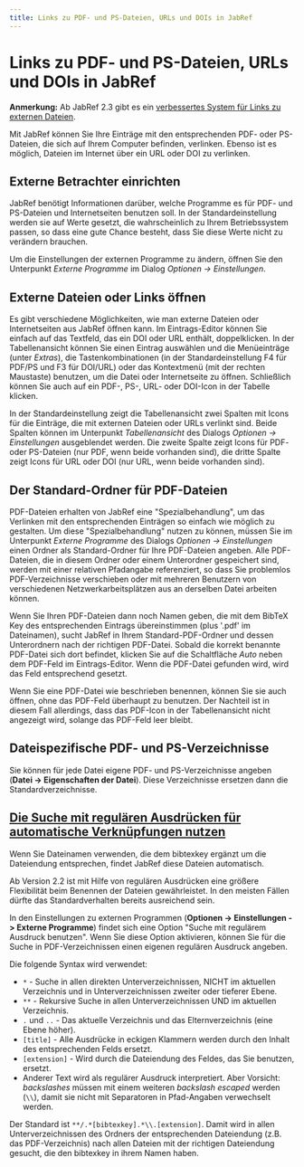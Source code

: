 ```yaml
---
title: Links zu PDF- und PS-Dateien, URLs und DOIs in JabRef
---
```


# Links zu PDF- und PS-Dateien, URLs und DOIs in JabRef

**Anmerkung:** Ab JabRef 2.3 gibt es ein [verbessertes System für Links zu externen Dateien](FileLinks).

Mit JabRef können Sie Ihre Einträge mit den entsprechenden PDF- oder PS-Dateien, die sich auf Ihrem Computer befinden, verlinken. Ebenso ist es möglich, Dateien im Internet über ein URL oder DOI zu verlinken.

## Externe Betrachter einrichten

JabRef benötigt Informationen darüber, welche Programme es für PDF- und PS-Dateien und Internetseiten benutzen soll. In der Standardeinstellung werden sie auf Werte gesetzt, die wahrscheinlich zu Ihrem Betriebssystem passen, so dass eine gute Chance besteht, dass Sie diese Werte nicht zu verändern brauchen.

Um die Einstellungen der externen Programme zu ändern, öffnen Sie den Unterpunkt *Externe Programme* im Dialog *Optionen -&gt; Einstellungen*.

## Externe Dateien oder Links öffnen

Es gibt verschiedene Möglichkeiten, wie man externe Dateien oder Internetseiten aus JabRef öffnen kann. Im Eintrags-Editor können Sie einfach auf das Textfeld, das ein DOI oder URL enthält, doppelklicken. In der Tabellenansicht können Sie einen Eintrag auswählen und die Menüeinträge (unter *Extras*), die Tastenkombinationen (in der Standardeinstellung F4 für PDF/PS und F3 für DOI/URL) oder das Kontextmenü (mit der rechten Maustaste) benutzen, um die Datei oder Internetseite zu öffnen. Schließlich können Sie auch auf ein PDF-, PS-, URL- oder DOI-Icon in der Tabelle klicken.

In der Standardeinstellung zeigt die Tabellenansicht zwei Spalten mit Icons für die Einträge, die mit externen Dateien oder URLs verlinkt sind. Beide Spalten können im Unterpunkt *Tabellenansicht* des Dialogs *Optionen -&gt; Einstellungen* ausgeblendet werden. Die zweite Spalte zeigt Icons für PDF- oder PS-Dateien (nur PDF, wenn beide vorhanden sind), die dritte Spalte zeigt Icons für URL oder DOI (nur URL, wenn beide vorhanden sind).

## Der Standard-Ordner für PDF-Dateien

PDF-Dateien erhalten von JabRef eine "Spezialbehandlung", um das Verlinken mit den entsprechenden Einträgen so einfach wie möglich zu gestalten. Um diese "Spezialbehandlung" nutzen zu können, müssen Sie im Unterpunkt *Externe Programme* des Dialogs *Optionen -&gt; Einstellungen* einen Ordner als Standard-Ordner für Ihre PDF-Dateien angeben. Alle PDF-Dateien, die in diesem Ordner oder einem Unterordner gespeichert sind, werden mit einer relativen Pfadangabe referenziert, so dass Sie problemlos PDF-Verzeichnisse verschieben oder mit mehreren Benutzern von verschiedenen Netzwerkarbeitsplätzen aus an derselben Datei arbeiten können.

Wenn Sie Ihren PDF-Dateien dann noch Namen geben, die mit dem BibTeX Key des entsprechenden Eintrags übereinstimmen (plus '.pdf' im Dateinamen), sucht JabRef in Ihrem Standard-PDF-Ordner und dessen Unterordnern nach der richtigen PDF-Datei. Sobald die korrekt benannte PDF-Datei sich dort befindet, klicken Sie auf die Schaltfläche *Auto* neben dem PDF-Feld im Eintrags-Editor. Wenn die PDF-Datei gefunden wird, wird das Feld entsprechend gesetzt.

Wenn Sie eine PDF-Datei wie beschrieben benennen, können Sie sie auch öffnen, ohne das PDF-Feld überhaupt zu benutzen. Der Nachteil ist in diesem Fall allerdings, dass das PDF-Icon in der Tabellenansicht nicht angezeigt wird, solange das PDF-Feld leer bleibt.

## Dateispezifische PDF- und PS-Verzeichnisse

Sie können für jede Datei eigene PDF- und PS-Verzeichnisse angeben (**Datei -&gt; Eigenschaften der Datei**). Diese Verzeichnisse ersetzen dann die Standardverzeichnisse.

## <a href="" id="RegularExpressionSearch">Die Suche mit regulären Ausdrücken für automatische Verknüpfungen nutzen</a>

Wenn Sie Dateinamen verwenden, die dem bibtexkey ergänzt um die Dateiendung entsprechen, findet JabRef diese Dateien automatisch.

Ab Version 2.2 ist mit Hilfe von regulären Ausdrücken eine größere Flexibilität beim Benennen der Dateien gewährleistet. In den meisten Fällen dürfte das Standardverhalten bereits ausreichend sein.

In den Einstellungen zu externen Programmen (**Optionen -&gt; Einstellungen -&gt; Externe Programme**) findet sich eine Option "Suche mit regulärem Ausdruck benutzen". Wenn Sie diese Option aktivieren, können Sie für die Suche in PDF-Verzeichnissen einen eigenen regulären Ausdruck angeben.

Die folgende Syntax wird verwendet:

-   `*` - Suche in allen direkten Unterverzeichnissen, NICHT im aktuellen Verzeichnis und in Unterverzeichnissen zweiter oder tieferer Ebene.
-   `**` - Rekursive Suche in allen Unterverzeichnissen UND im aktuellen Verzeichnis.
-   `.` und `..` - Das aktuelle Verzeichnis und das Elternverzeichnis (eine Ebene höher).
-   `[title]` - Alle Ausdrücke in eckigen Klammern werden durch den Inhalt des entsprechenden Felds ersetzt.
-   `[extension]` - Wird durch die Dateiendung des Feldes, das Sie benutzen, ersetzt.
-   Anderer Text wird als regulärer Ausdruck interpretiert. Aber Vorsicht: *backslashes* müssen mit einem weiteren *backslash* *escaped* werden (`\\`), damit sie nicht mit Separatoren in Pfad-Angaben verwechselt werden.

Der Standard ist `**/.*[bibtexkey].*\\.[extension]`. Damit wird in allen Unterverzeichnissen des Ordners der entsprechenden Dateiendung (z.B. das PDF-Verzeichnis) nach allen Dateien mit der richtigen Dateiendung gesucht, die den bibtexkey in ihrem Namen haben.
